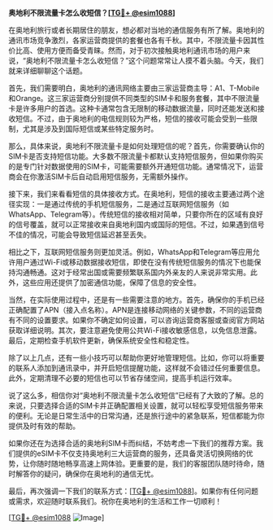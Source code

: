 **奥地利不限流量卡怎么收短信？[[TG💪+ @esim1088](https://t.me/s/esim1088)]**

在奥地利旅行或者长期居住的朋友，想必都对当地的通信服务有所了解。奥地利的通讯市场竞争激烈，各家运营商提供的套餐也各有千秋。其中，不限流量卡因其性价比高、使用方便而备受青睐。然而，对于初次接触奥地利通讯市场的用户来说，“奥地利不限流量卡怎么收短信？”这个问题常常让人摸不着头脑。今天，我们就来详细聊聊这个话题。

首先，我们需要明白，奥地利的通讯网络主要由三家运营商主导：A1、T-Mobile和Orange。这三家运营商分别提供不同类型的SIM卡和服务套餐，其中不限流量卡是许多用户的首选。这种卡通常包含无限制的移动数据流量，同时还能发送和接收短信。不过，由于奥地利的电信规则较为严格，短信的接收可能会受到一些限制，尤其是涉及到国际短信或某些特定服务时。

那么，具体来说，奥地利不限流量卡是如何处理短信的呢？首先，你需要确认你的SIM卡是否支持短信功能。大多数不限流量卡都默认支持短信服务，但如果你购买的是专门针对数据使用的SIM卡，可能需要额外开通短信功能。通常情况下，运营商会在你激活SIM卡后自动启用短信服务，无需额外操作。

接下来，我们来看看短信的具体接收方式。在奥地利，短信的接收主要通过两个途径实现：一是通过传统的手机短信服务，二是通过互联网短信服务（如WhatsApp、Telegram等）。传统短信的接收相对简单，只要你所在的区域有良好的信号覆盖，就可以正常接收来自奥地利国内或国际的短信。不过，如果遇到信号不佳的情况，可能会导致短信延迟甚至丢失。

相比之下，互联网短信服务则更加灵活。例如，WhatsApp和Telegram等应用允许用户通过Wi-Fi或移动数据接收短信，即使在没有传统短信服务的情况下也能保持沟通畅通。这对于经常出国或需要频繁联系国内外亲友的人来说非常实用。此外，这些应用还提供了加密通信功能，保障了信息的安全性。

当然，在实际使用过程中，还是有一些需要注意的地方。首先，确保你的手机已经正确配置了APN（接入点名称）。APN是连接移动网络的关键参数，不同的运营商有不同的设置要求。如果你不确定如何设置，可以咨询运营商客服或查阅官方网站获取详细说明。其次，要注意避免使用公共Wi-Fi接收敏感信息，以免信息泄露。最后，定期检查手机软件更新，确保系统安全性和稳定性。

除了以上几点，还有一些小技巧可以帮助你更好地管理短信。比如，你可以将重要的联系人添加到通讯录中，并开启短信提醒功能，这样就不会错过任何重要信息。此外，定期清理不必要的短信也可以节省存储空间，提高手机运行效率。

说了这么多，相信你对“奥地利不限流量卡怎么收短信”已经有了大致的了解。总的来说，只要选择合适的SIM卡并正确配置相关设置，就可以轻松享受短信服务带来的便利。无论是日常生活中的日常沟通，还是旅行途中的紧急联系，短信都能为你提供及时有效的帮助。

如果你还在为选择合适的奥地利SIM卡而纠结，不妨考虑一下我们的推荐方案。我们提供的eSIM卡不仅支持奥地利三大运营商的服务，还具备灵活切换网络的优势，让你随时随地畅享高速上网体验。更重要的是，我们的客服团队随时待命，随时解答你的疑问，确保你在奥地利的通信无忧。

最后，再次强调一下我们的联系方式：[[TG💪+ @esim1088](https://t.me/s/esim1088)]。如果你有任何问题或需求，欢迎随时联系我们。祝你在奥地利的生活和工作一切顺利！

[[TG💪+ @esim1088](https://t.me/s/esim1088) ![Image](https://i.postimg.cc/4NQfJmqS/Snipaste-2025-05-13-00-14-12.png)]